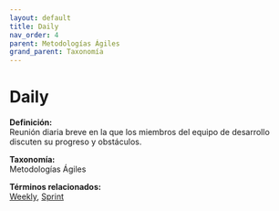 ```yaml
---
layout: default
title: Daily
nav_order: 4
parent: Metodologías Ágiles
grand_parent: Taxonomía
---
```


# Daily

**Definición:**  
Reunión diaria breve en la que los miembros del equipo de desarrollo discuten su progreso y obstáculos.

**Taxonomía:**  
Metodologías Ágiles

**Términos relacionados:**  
[Weekly](https://maleniski.github.io/diccionario-angl-tec-mx/docs/taxonomia/metodologías-ágiles/weekly.html), [Sprint](https://maleniski.github.io/diccionario-angl-tec-mx/docs/taxonomia/metodologías-ágiles/sprint.html)

